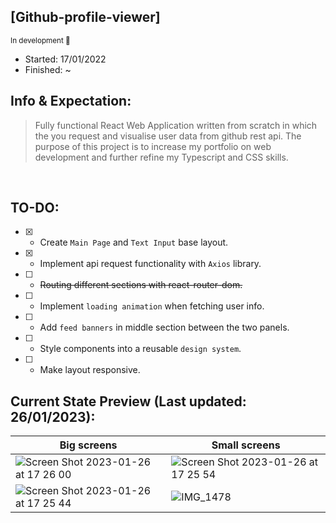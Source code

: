 ## [Github-profile-viewer]
<sub>In development :paw_prints:</sub>
<br/>
* Started: 17/01/2022<br />
* Finished: ~ <br/>

## Info & Expectation:
> Fully functional React Web Application written from scratch in which the you request and visualise user data from github rest api.
The purpose of this project is to increase my portfolio on web development and further refine my
Typescript and CSS skills.

<br />

## TO-DO:
- [x] - Create `Main Page` and `Text Input` base layout.
- [x] - Implement api request functionality with `Axios` library.
- [ ] - ~~Routing different sections with react-router-dom.~~
- [ ] - Implement `loading animation` when fetching user info.
- [ ] - Add `feed banners` in middle section between the two panels.
- [ ] - Style components into a reusable `design system`.
- [ ] - Make layout responsive.

## Current State Preview (Last updated: 26/01/2023):

| Big screens       | Small screens       |
| -------------- | -------------- |
| ![Screen Shot 2023-01-26 at 17 26 00](https://user-images.githubusercontent.com/115833152/214954259-3ebf039b-aecc-48da-9160-ef8e1421bf9c.png)    | ![Screen Shot 2023-01-26 at 17 25 54](https://user-images.githubusercontent.com/115833152/214954262-06f8298c-7ab4-403f-be4a-ac8e748ccea3.png)    |
| ![Screen Shot 2023-01-26 at 17 25 44](https://user-images.githubusercontent.com/115833152/214954294-032dc6a2-5266-46d0-bbe5-9a1736b333ac.png) | ![IMG_1478](https://user-images.githubusercontent.com/115833152/214955920-20a5186b-7092-4273-8b85-466a156845a8.jpg) |

